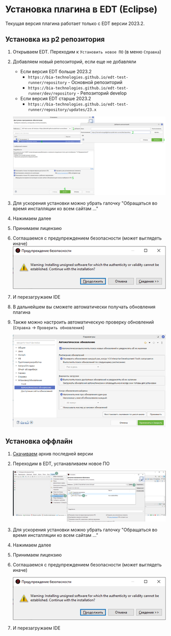 # Установка плагина в EDT (Eclipse)

Текущая версия плагина работает только с EDT версии 2023.2.

## Установка из p2 репозитория

1. Открываем EDT. Переходим к `Установить новое ПО` (в меню `Справка`)
2. Добавляем новый репозиторий, если еще не добавляли
   * Если версия EDT больше 2023.2 
       * `https://bia-technologies.github.io/edt-test-runner/repository` - Основной репозиторий
       * `https://bia-technologies.github.io/edt-test-runner/dev/repository` - Репозиторий develop
   * Если версия EDT старше 2023.2
       * `https://bia-technologies.github.io/edt-test-runner/repository/updates/23.x`

    ![Выбираем репозиторий](images/install-from-rep.png)
3. Для ускорения установки можно убрать галочку "Обращаться во время инсталляции ко всем сайтам ..."
4. Нажимаем далее
5. Принимаем лицензию
6. Соглашаемся с предупреждением безопасности (может выглядеть иначе)
    ![Соглашаемся с предупреждением безопасности](images/confirm-warning.png)
7. И перезагружаем IDE
8. В дальнейшем вы сможете автоматически получать обновления плагина
9. Также можно настроить автоматическую проверку обновлений (`Справка` -> `Проверить обновления`)

    ![Автообновление](images/auto-update.png)

## Установка оффлайн

1. [Скачиваем](https://github.com/bia-technologies/edt-test-runner/releases) архив последней версии
2. Переходим в EDT, устанавливаем новое ПО

    ![Выбираем репозиторий](images/select-repository.png)
3. Для ускорения установки можно убрать галочку "Обращаться во время инсталляции ко всем сайтам ..."
4. Нажимаем далее
5. Принимаем лицензию
6. Соглашаемся с предупреждением безопасности (может выглядеть иначе)

    ![Соглашаемся с предупреждением безопасности](images/confirm-warning.png)
7. И перезагружаем IDE
